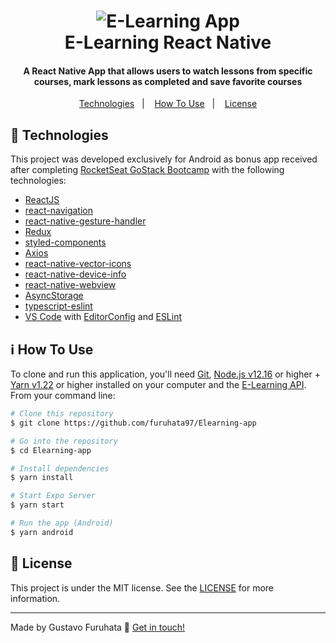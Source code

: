 <h1 align="center">
    <img alt="E-Learning App" src="https://www.notion.so/image/https%3A%2F%2Fs3-us-west-2.amazonaws.com%2Fsecure.notion-static.com%2F00ecd336-c672-436b-a871-017e19843232%2FelearningBkg.png?table=block&id=7ee841a8-5566-410f-909e-ffcb94ae9dd8&width=3840&userId=&cache=v2" />
    <br>
    E-Learning React Native
</h1>

<h4 align="center">
  A React Native App that allows users to watch lessons from specific courses, mark lessons as completed and save favorite courses
</h4>

<p align="center">
  <a href="#rocket-technologies">Technologies</a>&nbsp;&nbsp;&nbsp;|&nbsp;&nbsp;&nbsp;
  <a href="#information_source-how-to-use">How To Use</a>&nbsp;&nbsp;&nbsp;|&nbsp;&nbsp;&nbsp;
  <a href="#memo-license">License</a>
</p>

## :rocket: Technologies

This project was developed exclusively for Android as bonus app received after completing [RocketSeat GoStack Bootcamp](https://rocketseat.com.br/bootcamp) with the following technologies:

- [ReactJS](https://reactjs.org/)
- [react-navigation](https://reactnavigation.org/)
- [react-native-gesture-handler](https://github.com/kmagiera/react-native-gesture-handler)
- [Redux](https://reactjs.org/docs/hooks-intro.html)
- [styled-components](https://www.styled-components.com/)
- [Axios](https://github.com/axios/axios)
- [react-native-vector-icons](https://github.com/oblador/react-native-vector-icons)
- [react-native-device-info](https://github.com/react-native-device-info/react-native-device-info)
- [react-native-webview](https://github.com/react-native-webview/react-native-webview)
- [AsyncStorage](https://react-native-async-storage.github.io/async-storage)
- [typescript-eslint](https://github.com/typescript-eslint/typescript-eslint)
- [VS Code][vc] with [EditorConfig][vceditconfig] and [ESLint][vceslint]

## :information_source: How To Use

To clone and run this application, you'll need [Git](https://git-scm.com), [Node.js v12.16][nodejs] or higher + [Yarn v1.22][yarn] or higher installed on your computer and the [E-Learning API](https://github.com/furuhata97/ELearning-back). From your command line:

```bash
# Clone this repository
$ git clone https://github.com/furuhata97/Elearning-app

# Go into the repository
$ cd Elearning-app

# Install dependencies
$ yarn install

# Start Expo Server
$ yarn start

# Run the app (Android)
$ yarn android
```

## :memo: License

This project is under the MIT license. See the [LICENSE](https://github.com/furuhata97/Elearning-app/blob/main/LICENSE) for more information.

---

Made by Gustavo Furuhata :wave: [Get in touch!](https://www.linkedin.com/in/gustavo-furuhata/)

[nodejs]: https://nodejs.org/
[yarn]: https://yarnpkg.com/
[vc]: https://code.visualstudio.com/
[vceditconfig]: https://marketplace.visualstudio.com/items?itemName=EditorConfig.EditorConfig
[vceslint]: https://marketplace.visualstudio.com/items?itemName=dbaeumer.vscode-eslint
